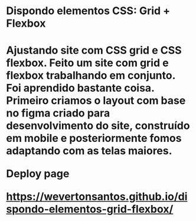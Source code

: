 <h1> Dispondo elementos CSS: Grid + Flexbox <h1>
<p> Ajustando site com CSS grid e CSS flexbox. Feito um site com grid e flexbox trabalhando em conjunto. Foi aprendido bastante coisa.
Primeiro criamos o layout com base no figma criado para desenvolvimento do site, construído em mobile e posteriormente fomos adaptando com as telas maiores.
  <p>

<p> Deploy page <p>

https://wevertonsantos.github.io/dispondo-elementos-grid-flexbox/
